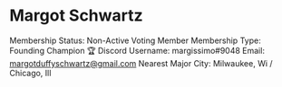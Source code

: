 # Margot Schwartz

Membership Status: Non-Active Voting Member
Membership Type: Founding Champion 🏆 
Discord Username: margissimo#9048
Email: margotduffyschwartz@gmail.com
Nearest Major City: Milwaukee, Wi / Chicago, Ill